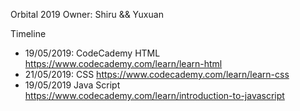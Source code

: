 Orbital 2019
Owner: Shiru && Yuxuan

Timeline
- 19/05/2019: CodeCademy HTML https://www.codecademy.com/learn/learn-html
- 21/05/2019: CSS https://www.codecademy.com/learn/learn-css
- 19/05/2019 Java Script https://www.codecademy.com/learn/introduction-to-javascript
